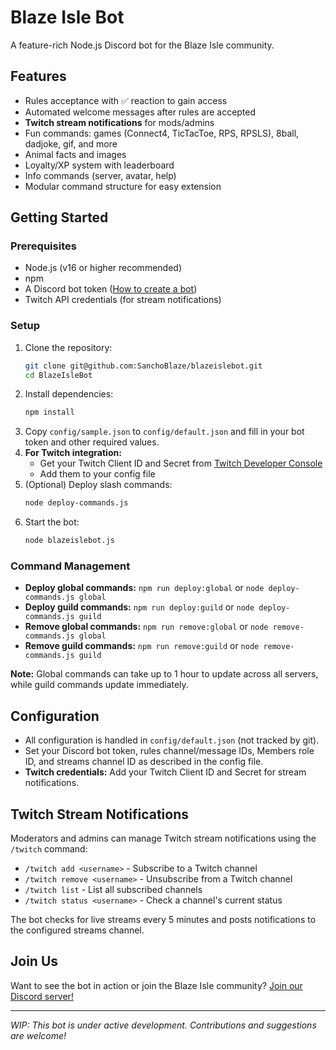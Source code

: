 # Blaze Isle Bot

A feature-rich Node.js Discord bot for the Blaze Isle community.

## Features
- Rules acceptance with ✅ reaction to gain access
- Automated welcome messages after rules are accepted
- **Twitch stream notifications** for mods/admins
- Fun commands: games (Connect4, TicTacToe, RPS, RPSLS), 8ball, dadjoke, gif, and more
- Animal facts and images
- Loyalty/XP system with leaderboard
- Info commands (server, avatar, help)
- Modular command structure for easy extension

## Getting Started

### Prerequisites
- Node.js (v16 or higher recommended)
- npm
- A Discord bot token ([How to create a bot](https://discordjs.guide/preparations/setting-up-a-bot-application.html))
- Twitch API credentials (for stream notifications)

### Setup
1. Clone the repository:
   ```bash
   git clone git@github.com:SanchoBlaze/blazeislebot.git
   cd BlazeIsleBot
   ```
2. Install dependencies:
   ```bash
   npm install
   ```
3. Copy `config/sample.json` to `config/default.json` and fill in your bot token and other required values.
4. **For Twitch integration:**
   - Get your Twitch Client ID and Secret from [Twitch Developer Console](https://dev.twitch.tv/console)
   - Add them to your config file
5. (Optional) Deploy slash commands:
   ```bash
   node deploy-commands.js
   ```
6. Start the bot:
   ```bash
   node blazeislebot.js
   ```

### Command Management
- **Deploy global commands:** `npm run deploy:global` or `node deploy-commands.js global`
- **Deploy guild commands:** `npm run deploy:guild` or `node deploy-commands.js guild`
- **Remove global commands:** `npm run remove:global` or `node remove-commands.js global`
- **Remove guild commands:** `npm run remove:guild` or `node remove-commands.js guild`

**Note:** Global commands can take up to 1 hour to update across all servers, while guild commands update immediately.

## Configuration
- All configuration is handled in `config/default.json` (not tracked by git).
- Set your Discord bot token, rules channel/message IDs, Members role ID, and streams channel ID as described in the config file.
- **Twitch credentials:** Add your Twitch Client ID and Secret for stream notifications.

## Twitch Stream Notifications
Moderators and admins can manage Twitch stream notifications using the `/twitch` command:

- `/twitch add <username>` - Subscribe to a Twitch channel
- `/twitch remove <username>` - Unsubscribe from a Twitch channel  
- `/twitch list` - List all subscribed channels
- `/twitch status <username>` - Check a channel's current status

The bot checks for live streams every 5 minutes and posts notifications to the configured streams channel.

## Join Us
Want to see the bot in action or join the Blaze Isle community?
[Join our Discord server!](https://discord.gg/ztBrtkHkwd)

---

*WIP: This bot is under active development. Contributions and suggestions are welcome!*

